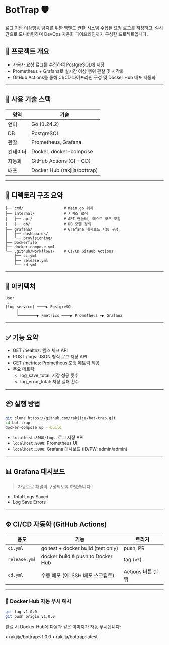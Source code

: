 # BotTrap 🛡️

로그 기반 이상행동 탐지를 위한 백엔드 관찰 시스템
수집된 요청 로그를 저장하고, 실시간으로 모니터링하며
DevOps 자동화 파이프라인까지 구성한 프로젝트입니다.

## 🚀 프로젝트 개요

- 사용자 요청 로그를 수집하여 PostgreSQL에 저장
- Prometheus + Grafana로 실시간 이상 행위 관찰 및 시각화
- GitHub Actions를 통해 CI/CD 파이프라인 구성 및 Docker Hub 배포 자동화

---

## 💪 사용 기술 스택

| 영역 | 기술 |
|------|------|
| 언어 | Go (1.24.2) |
| DB | PostgreSQL |
| 관찰 | Prometheus, Grafana |
| 컨테이너 | Docker, docker-compose |
| 자동화 | GitHub Actions (CI + CD) |
| 배포 | Docker Hub (rakjija/bottrap) |

---

## 📁 디렉토리 구조 요약

```
├── cmd/                  # main.go 위치
├── internal/             # 서비스 로직
│   ├── api/              # API 핸들러, 테스트 코드 포함
│   ├── db/               # DB 모델 정의
├── grafana/              # Grafana 대시보드 자동 구성
│   ├── dashboards/
│   └── provisioning/
├── Dockerfile
├── docker-compose.yml
└── .github/workflows/    # CI/CD GitHub Actions
    ├── ci.yml
    ├── release.yml
    └── cd.yml
```

---

## 🧱 아키텍처

```
User
 ↓
[log-service] ────▶ PostgreSQL
     │
     └────────▶ /metrics ────▶ Prometheus ─▶ Grafana
```

---

## ✅ 기능 요약

- GET /healthz: 헬스 체크 API
- POST /logs: JSON 형식 로그 저장 API
- GET /metrics: Prometheus 포맷 메트릭 제공
- 주요 메트릭:
    - log_save_total: 저장 성공 횟수
    - log_error_total: 저장 실패 횟수

---

## 📦 실행 방법

```bash
git clone https://github.com/rakjija/bot-trap.git
cd bot-trap
docker-compose up --build
```

- `localhost:8080/logs`: 로그 저장 API
- `localhost:9090`: Prometheus UI
- `localhost:3000`: Grafana 대시보드 (ID/PW: admin/admin)

---

## 📊 Grafana 대시보드

> 자동으로 패널이 구성되도록 하였습니다.

- Total Logs Saved
- Log Save Errors

---

## ⚙️ CI/CD 자동화 (GitHub Actions)

| 용도         | 기능                                | 트리거        |
|--------------|-------------------------------------|---------------|
| `ci.yml`     | go test + docker build (test only) | push, PR      |
| `release.yml`| docker build & push to Docker Hub  | tag (`v*`)    |
| `cd.yml`     | 수동 배포 (예: SSH 배포 스크립트)   | Actions 버튼 실행 |

---

### 🔐 Docker Hub 자동 푸시 예시

```bash
git tag v1.0.0
git push origin v1.0.0
```
완료 시 Docker Hub에 다음과 같은 이미지가 자동 푸시됩니다:

•	rakjija/bottrap:v1.0.0
•	rakjija/bottrap:latest
